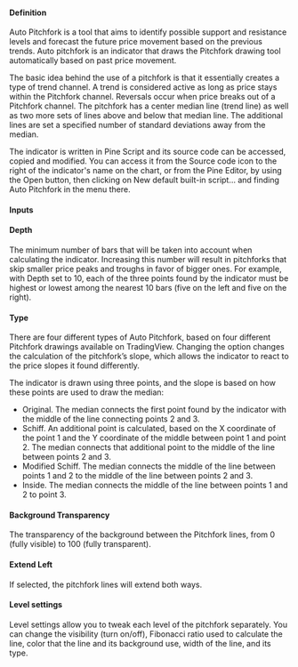 #### Definition

Auto Pitchfork is a tool that aims to identify possible support and resistance levels and forecast the future price movement based on the previous trends. Auto pitchfork is an indicator that draws the Pitchfork drawing tool automatically based on past price movement.

  

The basic idea behind the use of a pitchfork is that it essentially creates a type of trend channel. A trend is considered active as long as price stays within the Pitchfork channel. Reversals occur when price breaks out of a Pitchfork channel. The pitchfork has a center median line (trend line) as well as two more sets of lines above and below that median line. The additional lines are set a specified number of standard deviations away from the median.

The indicator is written in Pine Script and its source code can be accessed, copied and modified. You can access it from the Source code icon to the right of the indicator's name on the chart, or from the Pine Editor, by using the Open button, then clicking on New default built-in script… and finding Auto Pitchfork in the menu there.

  

#### Inputs

  

#### Depth

The minimum number of bars that will be taken into account when calculating the indicator. Increasing this number will result in pitchforks that skip smaller price peaks and troughs in favor of bigger ones. For example, with Depth set to 10, each of the three points found by the indicator must be highest or lowest among the nearest 10 bars (five on the left and five on the right).

#### Type

There are four different types of Auto Pitchfork, based on four different Pitchfork drawings available on TradingView. Changing the option changes the calculation of the pitchfork’s slope, which allows the indicator to react to the price slopes it found differently.

The indicator is drawn using three points, and the slope is based on how these points are used to draw the median:

* Original. The median connects the first point found by the indicator with the middle of the line connecting points 2 and 3.
* Schiff. An additional point is calculated, based on the X coordinate of the point 1 and the Y coordinate of the middle between point 1 and point 2. The median connects that additional point to the middle of the line between points 2 and 3.
* Modified Schiff. The median connects the middle of the line between points 1 and 2 to the middle of the line between points 2 and 3.
* Inside. The median connects the middle of the line between points 1 and 2 to point 3.

#### Background Transparency

The transparency of the background between the Pitchfork lines, from 0 (fully visible) to 100 (fully transparent).

#### Extend Left

If selected, the pitchfork lines will extend both ways.

#### Level settings

Level settings allow you to tweak each level of the pitchfork separately. You can change the visibility (turn on/off), Fibonacci ratio used to calculate the line, color that the line and its background use, width of the line, and its type.